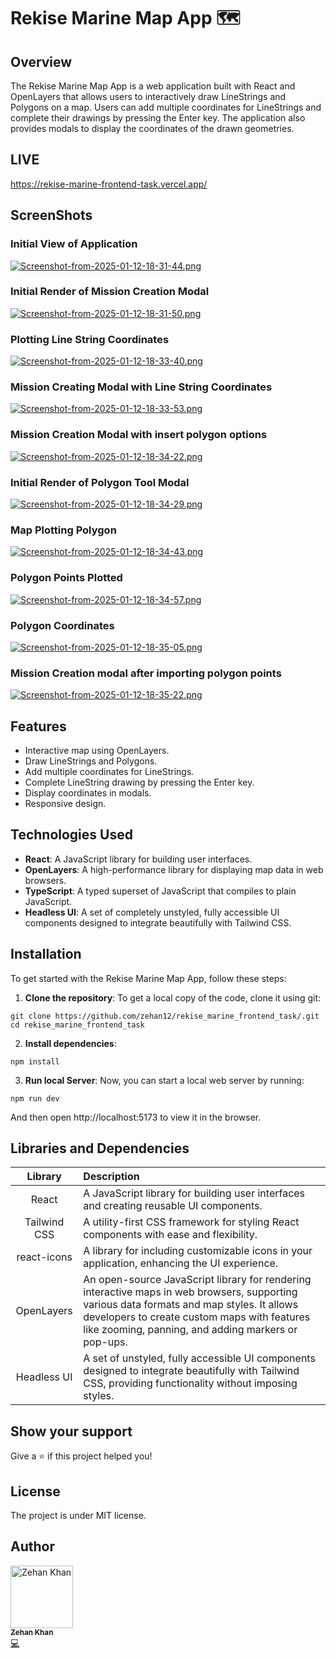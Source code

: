 # Rekise Marine Map App 🗺️

## Overview

The Rekise Marine Map App is a web application built with React and OpenLayers that allows users to interactively draw LineStrings and Polygons on a map. Users can add multiple coordinates for LineStrings and complete their drawings by pressing the Enter key. The application also provides modals to display the coordinates of the drawn geometries.

## LIVE

https://rekise-marine-frontend-task.vercel.app/

## ScreenShots

### Initial View of Application
[![Screenshot-from-2025-01-12-18-31-44.png](https://i.postimg.cc/FK0JSh5x/Screenshot-from-2025-01-12-18-31-44.png)](https://postimg.cc/R3VF5503)

### Initial Render of Mission Creation Modal
[![Screenshot-from-2025-01-12-18-31-50.png](https://i.postimg.cc/KvYLWXBZ/Screenshot-from-2025-01-12-18-31-50.png)](https://postimg.cc/mh0tc5mq)

### Plotting Line String Coordinates 
[![Screenshot-from-2025-01-12-18-33-40.png](https://i.postimg.cc/4N4bTHkR/Screenshot-from-2025-01-12-18-33-40.png)](https://postimg.cc/jC9JH5SM)

### Mission Creating Modal with Line String Coordinates
[![Screenshot-from-2025-01-12-18-33-53.png](https://i.postimg.cc/DycjrKFn/Screenshot-from-2025-01-12-18-33-53.png)](https://postimg.cc/N55ktS5z)

### Mission Creation Modal with insert polygon options 
[![Screenshot-from-2025-01-12-18-34-22.png](https://i.postimg.cc/3Rp0g7sB/Screenshot-from-2025-01-12-18-34-22.png)](https://postimg.cc/KkGYbXvk)

### Initial Render of Polygon Tool Modal
[![Screenshot-from-2025-01-12-18-34-29.png](https://i.postimg.cc/rpNvztmC/Screenshot-from-2025-01-12-18-34-29.png)](https://postimg.cc/t17rMJFY)

### Map Plotting Polygon
[![Screenshot-from-2025-01-12-18-34-43.png](https://i.postimg.cc/prrNwXPQ/Screenshot-from-2025-01-12-18-34-43.png)](https://postimg.cc/PpgFZHpN)


### Polygon Points Plotted

[![Screenshot-from-2025-01-12-18-34-57.png](https://i.postimg.cc/K8kGKQS7/Screenshot-from-2025-01-12-18-34-57.png)](https://postimg.cc/sMzdqY21)


### Polygon Coordinates
[![Screenshot-from-2025-01-12-18-35-05.png](https://i.postimg.cc/0ybQYPmw/Screenshot-from-2025-01-12-18-35-05.png)](https://postimg.cc/FYXNmtTr)


### Mission Creation modal after importing polygon points
[![Screenshot-from-2025-01-12-18-35-22.png](https://i.postimg.cc/W1HdChj8/Screenshot-from-2025-01-12-18-35-22.png)](https://postimg.cc/G4v3s34T)

## Features

-   Interactive map using OpenLayers.
-   Draw LineStrings and Polygons.
-   Add multiple coordinates for LineStrings.
-   Complete LineString drawing by pressing the Enter key.
-   Display coordinates in modals.
-   Responsive design.

## Technologies Used

-   **React**: A JavaScript library for building user interfaces.
-   **OpenLayers**: A high-performance library for displaying map data in web browsers.
-   **TypeScript**: A typed superset of JavaScript that compiles to plain JavaScript.
-   **Headless UI**: A set of completely unstyled, fully accessible UI components designed to integrate beautifully with Tailwind CSS.

## Installation

To get started with the Rekise Marine Map App, follow these steps:

1. **Clone the repository**:
   To get a local copy of the code, clone it using git:

```
git clone https://github.com/zehan12/rekise_marine_frontend_task/.git
cd rekise_marine_frontend_task
```

2. **Install dependencies**:

```
npm install
```

3. **Run local Server**:
   Now, you can start a local web server by running:

```
npm run dev
```

And then open http://localhost:5173 to view it in the browser.

## Libraries and Dependencies


|   Library    | Description                                                                                                                                                                                                                                      |
| :----------: | :----------------------------------------------------------------------------------------------------------------------------------------------------------------------------------------------------------------------------------------------- |
|    React     | A JavaScript library for building user interfaces and creating reusable UI components.                                                                                                                                                           |
| Tailwind CSS | A utility-first CSS framework for styling React components with ease and flexibility.                                                                                                                                                            |
| react-icons  | A library for including customizable icons in your application, enhancing the UI experience.                                                                                                                                                     |
|  OpenLayers  | An open-source JavaScript library for rendering interactive maps in web browsers, supporting various data formats and map styles. It allows developers to create custom maps with features like zooming, panning, and adding markers or pop-ups. |
| Headless UI  | A set of unstyled, fully accessible UI components designed to integrate beautifully with Tailwind CSS, providing functionality without imposing styles.                                                                                          |

## Show your support

Give a ⭐️ if this project helped you!

## License

The project is under MIT license.

## Author
<a href="https://github.com/zehan12">
<img src="https://avatars.githubusercontent.com/u/73664886?s=400&u=b4640ee6fcf6bdb55f455d2b1ec8d91a330f9b04&v=4" width="100px;" alt="Zehan Khan"/><br />
<sub><b>Zehan Khan</b></sub>
</a><br />
<a href="https://github.com/zehan12/rekise_marine_frontend_task/commits?author=zehan12" title="Code">💻</a>
